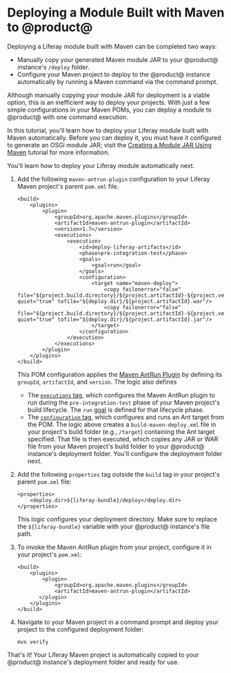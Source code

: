 # Deploying a Module Built with Maven to @product@

Deploying a Liferay module built with Maven can be completed two ways:

- Manually copy your generated Maven module JAR to your @product@ instance's
  `/deploy` folder.
- Configure your Maven project to deploy to the @product@ instance automatically
  by running a Maven command via the command prompt.

Although manually copying your module JAR for deployment is a viable option,
this is an inefficient way to deploy your projects. With just a few simple
configurations in your Maven POMs, you can deploy a module to @product@ with one
command execution.

In this tutorial, you'll learn how to deploy your Liferay module built with
Maven automatically. Before you can deploy it, you must have it configured to
generate an OSGi module JAR; visit the
[Creating a Module JAR Using Maven](/develop/tutorials/-/knowledge_base/7-0/creating-a-module-jar-using-maven)
tutorial for more information.

You'll learn how to deploy your Liferay module automatically next.

1.  Add the following `maven-antrun-plugin` configuration to your Liferay Maven
    project's parent `pom.xml` file.

        <build>
            <plugins>
                <plugin>
                    <groupId>org.apache.maven.plugins</groupId>
                    <artifactId>maven-antrun-plugin</artifactId>
                    <version>1.7</version>
                    <executions>
                        <execution>
                            <id>deploy-liferay-artifacts</id>
                            <phase>pre-integration-test</phase>
                            <goals>
                                <goal>run</goal>
                            </goals>
                            <configuration>
                                <target name="maven-deploy">
                                    <copy failonerror="false" file="${project.build.directory}/${project.artifactId}-${project.version}.war" quiet="true" tofile="${deploy.dir}/${project.artifactId}.war"/>
                                    <copy failonerror="false" file="${project.build.directory}/${project.artifactId}-${project.version}.jar" quiet="true" tofile="${deploy.dir}/${project.artifactId}.jar"/>
                                </target>
                            </configuration>
                        </execution>
                    </executions>
                </plugin>
            </plugins>
        </build>

    This POM configuration applies the
    [Maven AntRun Plugin](http://maven.apache.org/plugins/maven-antrun-plugin/)
    by defining its `groupId`, `artifactId`, and `version`. The logic also
    defines

    - The
      [`executions` tag](https://maven.apache.org/guides/mini/guide-configuring-plugins.html#Using_the_executions_Tag),
      which configures the Maven AntRun plugin to run during the
      `pre-integration-test` phase of your Maven project's build lifecycle. The
      `run`
      [goal](http://maven.apache.org/guides/introduction/introduction-to-the-lifecycle.html#A_Build_Phase_is_Made_Up_of_Plugin_Goals)
      is defined for that lifecycle phase.
    - The
      [`configuration` tag](https://maven.apache.org/pom.html#Plugins), which
      configures and runs an Ant target from the POM. The logic above creates a
      `build-maven-deploy.xml` file in your project's build folder (e.g.,
      `/target`) containing the Ant target specified. That file is then
      executed, which copies any JAR or WAR file from your Maven project's build
      folder to your @product@ instance's deployment folder. You'll configure
      the deployment folder next.

2.  Add the following `properties` tag outside the `build` tag in your project's
    parent `pom.xml` file:

        <properties>
            <deploy.dir>${liferay-bundle}/deploy</deploy.dir>
        </properties>

    This logic configures your deployment directory. Make sure to replace the
    `${liferay-bundle}` variable with your @product@ instance's file path.

3.  To invoke the Maven AntRun plugin from your project, configure it in your
    project's `pom.xml`:

        <build>
            <plugins>
                <plugin>
                    <groupId>org.apache.maven.plugins</groupId>
                    <artifactId>maven-antrun-plugin</artifactId>
               </plugin>
            </plugins>
        </build>

4.  Navigate to your Maven project in a command prompt and deploy your project
    to the configured deployment folder:

        mvn verify

That's it! Your Liferay Maven project is automatically copied to your @product@
instance's deployment folder and ready for use.
